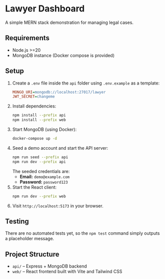 # Lawyer Dashboard

A simple MERN stack demonstration for managing legal cases.

## Requirements
- Node.js >=20
- MongoDB instance (Docker compose is provided)

## Setup
1. Create a `.env` file inside the `api` folder using `.env.example` as a template:
   ```ini
   MONGO_URI=mongodb://localhost:27017/lawyer
   JWT_SECRET=changeme
   ```
2. Install dependencies:
   ```bash
   npm install --prefix api
   npm install --prefix web
   ```
3. Start MongoDB (using Docker):
   ```bash
   docker-compose up -d
   ```
4. Seed a demo account and start the API server:
   ```bash
   npm run seed --prefix api
   npm run dev --prefix api
   ```
   The seeded credentials are:
   - **Email:** `demo@example.com`
   - **Password:** `password123`
5. Start the React client:
   ```bash
   npm run dev --prefix web
   ```
6. Visit `http://localhost:5173` in your browser.

## Testing
There are no automated tests yet, so the `npm test` command simply outputs a placeholder message.

## Project Structure
- `api/` – Express + MongoDB backend
- `web/` – React frontend built with Vite and Tailwind CSS
